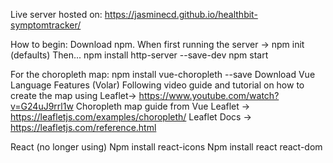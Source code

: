 Live server hosted on:
https://jasminecd.github.io/healthbit-symptomtracker/

How to begin:
Download npm.
When first running the server -> npm init (defaults)
Then...
npm install http-server --save-dev
npm start

For the choropleth map:
npm install vue-choropleth --save
Download Vue Language Features (Volar)
Following video guide and tutorial on how to create the map using Leaflet->
    https://www.youtube.com/watch?v=G24uJ9rrl1w
Choropleth map guide from Vue Leaflet -> 
    https://leafletjs.com/examples/choropleth/
Leaflet Docs ->
    https://leafletjs.com/reference.html

React (no longer using)
Npm install react-icons
Npm install react react-dom